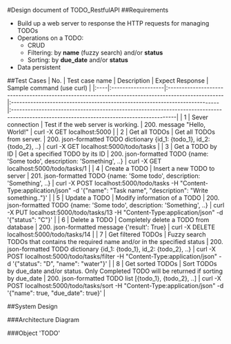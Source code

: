 #Design document of TODO_RestfulAPI
##Requirements
- Build up a web server to response the HTTP requests for managing TODOs
- Operations on a TODO:
    - CRUD
    - Filtering: by **name** (fuzzy search) and/or **status**
    - Sorting: by **due_date** and/or **status**
- Data persistent

##Test Cases
| No. | Test case name     | Description                                                                                       | Expect Response                                                            | Sample command (use curl)                                                                                                                |
|:----|:-------------------|:--------------------------------------------------------------------------------------------------|:---------------------------------------------------------------------------|:-----------------------------------------------------------------------------------------------------------------------------------------|
| 1   | Sever connection   | Test if the web server is working.                                                                | 200. message "Hello, World!"                                               | curl -X GET localhost:5000                                                                                                               |
| 2   | Get all TODOs      | Get all TODOs from server.                                                                        | 200. json-formatted TODO dictionary {id_1: {todo_1}, id_2: {todo_2}, ..}   | curl -X GET localhost:5000/todo/tasks                                                                                                    |
| 3   | Get a TODO by ID   | Get a specified TODO by its ID                                                                    | 200. json-formatted TODO {name: 'Some todo', description: 'Something', ..} | curl -X GET localhost:5000/todo/tasks/1                                                                                                  |
| 4   | Create a TODO      | Insert a new TODO to server                                                                       | 201. json-formatted TODO {name: 'Some todo', description: 'Something', ..} | curl -X POST localhost:5000/todo/tasks -H "Content-Type:application/json" -d '{"name": "Task name", "description": "Write something.."}' |
| 5   | Update a TODO      | Modify information of a TODO                                                                      | 200. json-formatted TODO {name: 'Some todo', description: 'Something', ..} | curl -X PUT localhost:5000/todo/tasks/13 -H "Content-Type:application/json" -d '{"status": "C"}'                                         |
| 6   | Delete a TODO      | Completely delete a TODO from database                                                            | 200. json-formatted message {'result': True}                               | curl -X DELETE localhost:5000/todo/tasks/14                                                                                              |
| 7   | Get filtered TODOs | Fuzzy search TODOs that contains the required name and/or in the specified status                 | 200. json-formatted TODO dictionary {id_1: {todo_1}, id_2: {todo_2}, ..}   | curl -X POST localhost:5000/todo/tasks/filter -H "Content-Type:application/json" -d '{"status": "D", "name": "water"}'                   |
| 8   | Get sorted TODOs   | Sort TODOs by due_date and/or status. Only Completed TODO will be returned if sorting by due_date | 200. json-formatted TODO list [{todo_1}, {todo_2}, ..]                     | curl -X POST localhost:5000/todo/tasks/sort -H "Content-Type:application/json" -d '{"name": true, "due_date": true}'                     |

##System Design

###Architecture Diagram

###Object 'TODO'